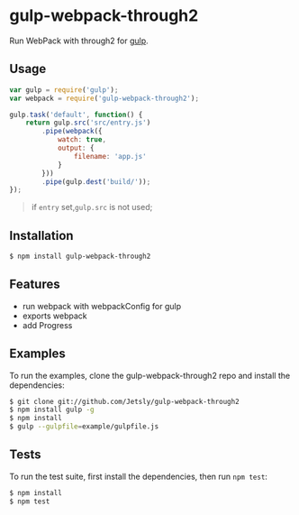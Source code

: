 # gulp-webpack-through2

  Run WebPack with through2 for [gulp](http://gulpjs.com/).

## Usage

```js
var gulp = require('gulp');
var webpack = require('gulp-webpack-through2');

gulp.task('default', function() {
    return gulp.src('src/entry.js')
        .pipe(webpack({
            watch: true,
            output: {
                filename: 'app.js'
            }
        }))
        .pipe(gulp.dest('build/'));
});
```
> if `entry` set,`gulp.src` is not used;


## Installation

```bash
$ npm install gulp-webpack-through2
```

## Features

  * run webpack with webpackConfig for gulp
  * exports webpack
  * add Progress 


## Examples

  To run the examples, clone the gulp-webpack-through2 repo and install the dependencies:

```bash
$ git clone git://github.com/Jetsly/gulp-webpack-through2
$ npm install gulp -g
$ npm install
$ gulp --gulpfile=example/gulpfile.js
```

## Tests

  To run the test suite, first install the dependencies, then run `npm test`:

```bash
$ npm install
$ npm test
```
